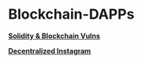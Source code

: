# Blockchain-DAPPs

**<u>[Solidity & Blockchain Vulns](./security/vuln.md)</u>**

**<u>[Decentralized Instagram](./de-instagram/decentragram.md)</u>**

